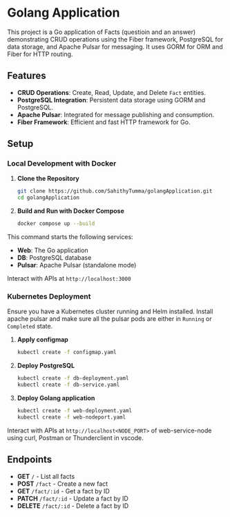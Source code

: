 # Golang Application

This project is a Go application of Facts (questioin and an answer) demonstrating CRUD operations using the Fiber framework, PostgreSQL for data storage, and Apache Pulsar for messaging. It uses GORM for ORM and Fiber for HTTP routing.

## Features

- **CRUD Operations**: Create, Read, Update, and Delete `Fact` entities.
- **PostgreSQL Integration**: Persistent data storage using GORM and PostgreSQL.
- **Apache Pulsar**: Integrated for message publishing and consumption.
- **Fiber Framework**: Efficient and fast HTTP framework for Go.


## Setup

### Local Development with Docker

1. **Clone the Repository**

   ```bash
   git clone https://github.com/SahithyTumma/golangApplication.git
   cd golangApplication

2. **Build and Run with Docker Compose**

    ```bash
    docker compose up --build

This command starts the following services:

- **Web**: The Go application
- **DB**: PostgreSQL database
- **Pulsar**: Apache Pulsar (standalone mode)

Interact with APIs at `http://localhost:3000`


### Kubernetes Deployment

Ensure you have a Kubernetes cluster running and Helm installed. Install apache pulsar and make sure all the pulsar pods are either in `Running` or `Completed` state.

1. **Apply configmap**

    ```bash
    kubectl create -f configmap.yaml

2. **Deploy PostgreSQL**

    ```bash
    kubectl create -f db-deployment.yaml
    kubectl create -f db-service.yaml

3. **Deploy Golang application**

   ```bash
   kubectl create -f web-deployment.yaml
   kubectl create -f web-nodeport.yaml

Interact with APIs at `http://localhost<NODE_PORT>` of web-service-node using curl, Postman or Thunderclient in vscode.

## Endpoints

- **GET** `/` - List all facts
- **POST** `/fact` - Create a new fact
- **GET** `/fact/:id` - Get a fact by ID
- **PATCH** `/fact/:id` - Update a fact by ID
- **DELETE** `/fact/:id` - Delete a fact by ID

